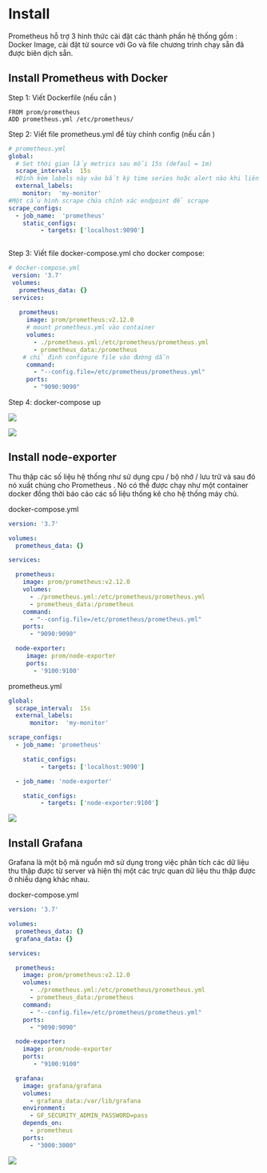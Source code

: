 ﻿# Install

Prometheus hỗ trợ 3 hình thức cài đặt các thành phần hệ thống gồm : Docker Image, cài đặt từ source với Go và file chương trình chạy sẵn đã được biên dịch sẵn.

## Install Prometheus with Docker

Step 1: Viết Dockerfile (nếu cần )

```code
FROM prom/prometheus
ADD prometheus.yml /etc/prometheus/
```

Step 2: Viết file prometheus.yml để tùy chỉnh config (nếu cần )

```yml
# prometheus.yml
global:  
  # Set thời gian lấy metrics sau mỗi 15s (defaul = 1m)
  scrape_interval:  15s
  #Đính kèm labels này vào bất kỳ time series hoặc alert nào khi liên lạc với hệ thống bên ngoài(remote storage , Alertmanager )
  external_labels:  
    monitor:  'my-monitor'  
#Một cấu hình scrape chứa chính xác endpoint để scrape
scrape_configs:  
  - job_name:  'prometheus'  
    static_configs:
         - targets: ['localhost:9090']
  
```

Step 3: Viết file docker-compose.yml cho docker compose:

```yml
# docker-compose.yml
 version: '3.7'
 volumes:
   prometheus_data: {}
 services:
  
   prometheus:  
     image: prom/prometheus:v2.12.0
     # mount prometheus.yml vào container
     volumes:  
       - ./prometheus.yml:/etc/prometheus/prometheus.yml
       - prometheus_data:/prometheus
    # chỉ định configure file vào đường dẫn
     command:
       - "--config.file=/etc/prometheus/prometheus.yml"  
     ports:  
       - "9090:9090"
```

Step 4: docker-compose up

![ ](https://github.com/quynhvuongg/Picture/blob/master/prometheus1.png?raw=true)

![ ](https://github.com/quynhvuongg/Picture/blob/master/prometheus2.png?raw=true)

## Install node-exporter

Thu thập các số liệu hệ thống như sử dụng cpu / bộ nhớ / lưu trữ và sau đó nó xuất chúng cho Prometheus . Nó có thể được chạy như một container docker đồng thời báo cáo các số liệu thống kê cho hệ thống máy chủ.

docker-compose.yml

```yml
version: '3.7'

volumes:
  prometheus_data: {}

services:

  prometheus:
    image: prom/prometheus:v2.12.0
    volumes:  
      - ./prometheus.yml:/etc/prometheus/prometheus.yml
      - prometheus_data:/prometheus
    command:
      - "--config.file=/etc/prometheus/prometheus.yml"
    ports:
      - "9090:9090"

  node-exporter:
     image: prom/node-exporter
     ports:
       - '9100:9100'
```

prometheus.yml

```yml
global:  
  scrape_interval:  15s
  external_labels:
      monitor:  'my-monitor'  

scrape_configs:  
  - job_name: 'prometheus'  

    static_configs:
         - targets: ['localhost:9090']

  - job_name: 'node-exporter'

    static_configs:
         - targets: ['node-exporter:9100']
```

![ ](https://github.com/quynhvuongg/Picture/blob/master/prometheus3.png?raw=true)

## Install Grafana

Grafana là một bộ mã nguồn mở sử dụng trong việc phân tích các dữ liệu thu thập được từ server và hiện thị một các trực quan dữ liệu thu thập được ở nhiều dạng khác nhau.

docker-compose.yml

```yml
version: '3.7'

volumes:
  prometheus_data: {}
  grafana_data: {}

services:

  prometheus:
    image: prom/prometheus:v2.12.0
    volumes:  
      - ./prometheus.yml:/etc/prometheus/prometheus.yml
      - prometheus_data:/prometheus
    command:
      - "--config.file=/etc/prometheus/prometheus.yml"
    ports:
      - "9090:9090"

  node-exporter:
    image: prom/node-exporter
    ports:
       - "9100:9100"

  grafana:
    image: grafana/grafana
    volumes:
      - grafana_data:/var/lib/grafana
    environment:
      - GF_SECURITY_ADMIN_PASSWORD=pass
    depends_on:
      - prometheus
    ports:
      - "3000:3000"
```

![ ](https://github.com/quynhvuongg/Picture/blob/master/prometheus4.png?raw=true)
